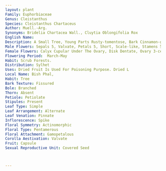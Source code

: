 ```yaml
---
layout: plant
Family: Euphorbiaceae
Genus: Cleistanthus
Species: Cleistanthus Chartaceus
Author: Muell.-Arg.
Synonyms: Bridelia Chartacea Wall., Cluytia Oblongifolia Rox
English Name: 
Description: A Small Tree, Young Parts Rusty-tomentose, Bark Cinnamon-grey, Fairly Smooth. Leaves Alternate, 10-20 Ã— 3-7 Cm, Elliptic-lanceolate, Obtusely Acuminate At The Apex, Base Acute, Entire, Sub-coriaceous, Glabrous, Pale Grey Beneath, Lateral Nerves 6-8 On Either Half, Slender. Flowers Few In Small, Axillary And Short Spicate Clusters, Sessile, Glabrous.
Male Flowers: Sepals 5, Valvate, Petals 5, Short, Scale-like, Stamens 5, Filaments Connate Below In A Central Column Bearing The Pistillode, Anther Cells Parallel.
Female Flowers: Calyx Cupular Under The Ovary, Disk Dentate, Ovary 3-celled, Quite Glabrous, Styles 3, Bifid. Capsule Stipitate. Seeds Oblong, 3-gonous.
Flowering Period:  March-May
Habit: Scrub Forests.
Distribution: Sylhet
Uses: Dried Fruit Is Used For Poisoning Purpose. Dried L
Local Name: Bish Phal, 
Habit: Tree
Bark Texture: Fissured
Bole: Branched
Thorn: Absent
Petiole: Petiolate
Stipules: Present
Leaf Type: Simple
Leaf Arrangement: Alternate
Leaf Venation: Pinnate
Inflorescence: Spike
Floral Symmetry: Actinomorphic
Floral Type: Pentamerous
Floral Attachment: Gamopetalous
Corolla Aestivation: Valvate
Fruit: Capsule
Sexual Reproductive Unit: Covered Seed



---
```


